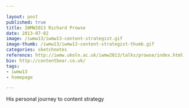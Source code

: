 ```yaml
---

layout: post
published: true
title: IWMW2013 Richard Prowse
date: 2013-07-02
image: /iwmw13/iwmw13-content-strategist.gif
image-thumb: /iwmw13/iwmw13-content-strategist-thumb.gif
categories: sketchnotes
reference: http://iwmw.ukoln.ac.uk/iwmw2013/talks/prowse/index.html
bio: http://contentbear.co.uk/
tags: 
- iwmw13
- homepage

---
```


His personal journey to content strategy